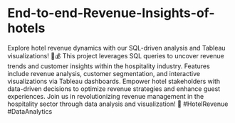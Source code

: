 # End-to-end-Revenue-Insights-of-hotels
Explore hotel revenue dynamics with our SQL-driven analysis and Tableau visualizations! 🏨💰
This project leverages SQL queries to uncover revenue trends and customer insights within the hospitality industry.
Features include revenue analysis, customer segmentation, and interactive visualizations via Tableau dashboards.
Empower hotel stakeholders with data-driven decisions to optimize revenue strategies and enhance guest experiences.
Join us in revolutionizing revenue management in the hospitality sector through data analysis and visualization! 🚀 #HotelRevenue #DataAnalytics
